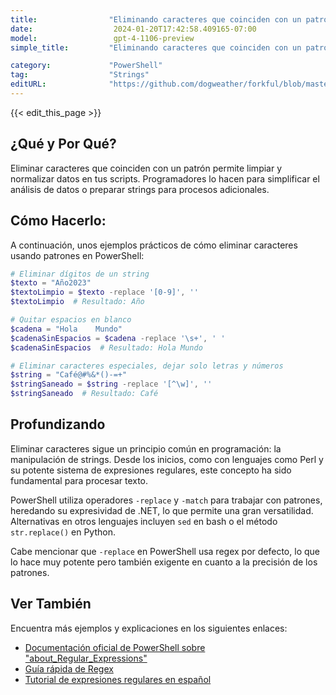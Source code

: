 ```yaml
---
title:                "Eliminando caracteres que coinciden con un patrón"
date:                  2024-01-20T17:42:58.409165-07:00
model:                 gpt-4-1106-preview
simple_title:         "Eliminando caracteres que coinciden con un patrón"

category:             "PowerShell"
tag:                  "Strings"
editURL:              "https://github.com/dogweather/forkful/blob/master/content/es/powershell/deleting-characters-matching-a-pattern.md"
---
```


{{< edit_this_page >}}

## ¿Qué y Por Qué?
Eliminar caracteres que coinciden con un patrón permite limpiar y normalizar datos en tus scripts. Programadores lo hacen para simplificar el análisis de datos o preparar strings para procesos adicionales.

## Cómo Hacerlo:
A continuación, unos ejemplos prácticos de cómo eliminar caracteres usando patrones en PowerShell:

```PowerShell
# Eliminar dígitos de un string
$texto = "Año2023"
$textoLimpio = $texto -replace '[0-9]', ''
$textoLimpio  # Resultado: Año
```

```PowerShell
# Quitar espacios en blanco
$cadena = "Hola    Mundo"
$cadenaSinEspacios = $cadena -replace '\s+', ' '
$cadenaSinEspacios  # Resultado: Hola Mundo
```

```PowerShell
# Eliminar caracteres especiales, dejar solo letras y números
$string = "Café@#%&*()-=+"
$stringSaneado = $string -replace '[^\w]', ''
$stringSaneado  # Resultado: Café
```

## Profundizando
Eliminar caracteres sigue un principio común en programación: la manipulación de strings. Desde los inicios, como con lenguajes como Perl y su potente sistema de expresiones regulares, este concepto ha sido fundamental para procesar texto.

PowerShell utiliza operadores `-replace` y `-match` para trabajar con patrones, heredando su expresividad de .NET, lo que permite una gran versatilidad. Alternativas en otros lenguajes incluyen `sed` en bash o el método `str.replace()` en Python.

Cabe mencionar que `-replace` en PowerShell usa regex por defecto, lo que lo hace muy potente pero también exigente en cuanto a la precisión de los patrones.

## Ver También
Encuentra más ejemplos y explicaciones en los siguientes enlaces:

- [Documentación oficial de PowerShell sobre "about_Regular_Expressions"](https://docs.microsoft.com/powershell/module/microsoft.powershell.core/about/about_regular_expressions)
- [Guía rápida de Regex](https://www.regular-expressions.info/quickstart.html)
- [Tutorial de expresiones regulares en español](https://www.oreilly.com/library/view/regular-expressions-cookbook/9781449327453/)
